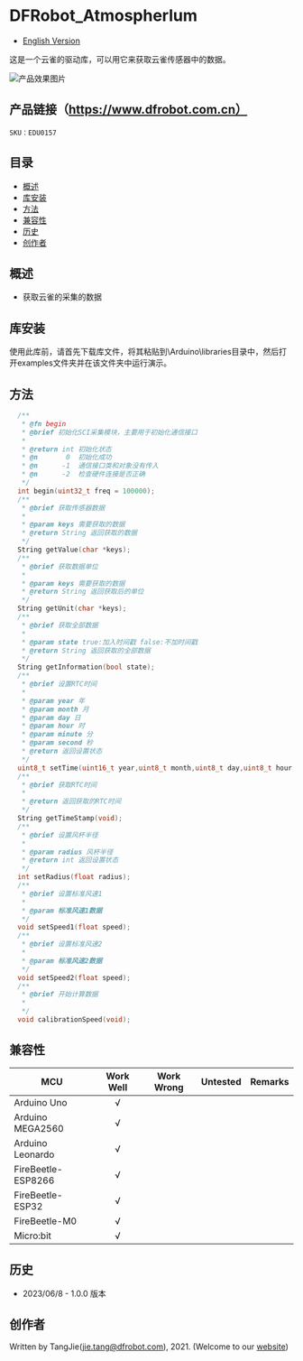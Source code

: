 # DFRobot_Atmospherlum
* [English Version](./README.md)

这是一个云雀的驱动库，可以用它来获取云雀传感器中的数据。


![产品效果图片](./resources/images/DFR0998.png)


## 产品链接（https://www.dfrobot.com.cn）

    SKU：EDU0157

## 目录

  * [概述](#概述)
  * [库安装](#库安装)
  * [方法](#方法)
  * [兼容性](#兼容性)
  * [历史](#历史)
  * [创作者](#创作者)

## 概述

  * 获取云雀的采集的数据

## 库安装

使用此库前，请首先下载库文件，将其粘贴到\Arduino\libraries目录中，然后打开examples文件夹并在该文件夹中运行演示。

## 方法

```C++
  /**
   * @fn begin
   * @brief 初始化SCI采集模块，主要用于初始化通信接口
   * 
   * @return int 初始化状态
   * @n       0  初始化成功
   * @n      -1  通信接口类和对象没有传入
   * @n      -2  检查硬件连接是否正确
   */
  int begin(uint32_t freq = 100000);
  /**
   * @brief 获取传感器数据
   * 
   * @param keys 需要获取的数据
   * @return String 返回获取的数据
   */
  String getValue(char *keys);
  /**
   * @brief 获取数据单位
   * 
   * @param keys 需要获取的数据
   * @return String 返回获取后的单位
   */
  String getUnit(char *keys);
  /**
   * @brief 获取全部数据
   * 
   * @param state true:加入时间戳 false:不加时间戳
   * @return String 返回获取的全部数据
   */
  String getInformation(bool state);
  /**
   * @brief 设置RTC时间
   * 
   * @param year 年
   * @param month 月
   * @param day 日
   * @param hour 时
   * @param minute 分
   * @param second 秒
   * @return 返回设置状态
   */
  uint8_t setTime(uint16_t year,uint8_t month,uint8_t day,uint8_t hour,uint8_t minute,uint8_t second);
  /**
   * @brief 获取RTC时间
   * 
   * @return 返回获取的RTC时间
   */
  String getTimeStamp(void);
  /**
   * @brief 设置风杯半径
   * 
   * @param radius 风杯半径
   * @return int 返回设置状态
   */
  int setRadius(float radius);
  /**
   * @brief 设置标准风速1
   * 
   * @param 标准风速1数据
   */
  void setSpeed1(float speed);
  /**
   * @brief 设置标准风速2
   * 
   * @param 标准风速2数据
   */
  void setSpeed2(float speed);
  /**
   * @brief 开始计算数据
   * 
   */
  void calibrationSpeed(void);
```

## 兼容性

MCU                | Work Well    | Work Wrong   | Untested    | Remarks
------------------ | :----------: | :----------: | :---------: | :----:
Arduino Uno        |      √       |              |             |
Arduino MEGA2560   |      √       |              |             |
Arduino Leonardo   |      √       |              |             |
FireBeetle-ESP8266 |      √       |              |             |
FireBeetle-ESP32   |      √       |              |             |
FireBeetle-M0      |      √       |              |             |
Micro:bit          |      √       |              |             |


## 历史

- 2023/06/8 - 1.0.0 版本

## 创作者

Written by TangJie(jie.tang@dfrobot.com), 2021. (Welcome to our [website](https://www.dfrobot.com/))






